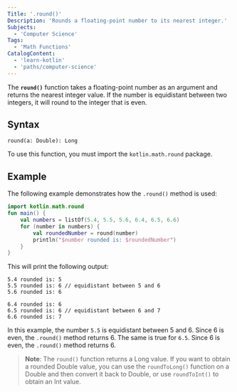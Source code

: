 ```yaml
---
Title: '.round()'
Description: 'Rounds a floating-point number to its nearest integer.'
Subjects:
  - 'Computer Science'
Tags:
  - 'Math Functions'
CatalogContent:
  - 'learn-kotlin'
  - 'paths/computer-science'
---
```


The **`round()`** function takes a floating-point number as an argument and returns the nearest integer value. If the number is equidistant between two integers, it will round to the integer that is even.

## Syntax

```pseudo
round(a: Double): Long
```

To use this function, you must import the `kotlin.math.round` package.

## Example

The following example demonstrates how the `.round()` method is used:

```kotlin
import kotlin.math.round
fun main() {
    val numbers = listOf(5.4, 5.5, 5.6, 6.4, 6.5, 6.6)
    for (number in numbers) {
        val roundedNumber = round(number)
        println("$number rounded is: $roundedNumber")
    }
}
```

This will print the following output:

```
5.4 rounded is: 5
5.5 rounded is: 6 // equidistant between 5 and 6
5.6 rounded is: 6

6.4 rounded is: 6
6.5 rounded is: 6 // equidistant between 6 and 7
6.6 rounded is: 7
```

In this example, the number `5.5` is equidistant between 5 and 6. Since 6 is even, the `.round()` method returns 6. The same is true for `6.5`. Since 6 is even, the `.round()` method returns 6.

> **Note**: The `round()` function returns a Long value. If you want to obtain a rounded Double value, you can use the `roundToLong()` function on a Double and then convert it back to Double, or use `roundToInt()` to obtain an Int value.
